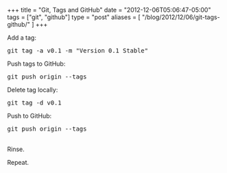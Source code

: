 +++
title = "Git, Tags and GitHub"
date = "2012-12-06T05:06:47-05:00"
tags = ["git", "github"]
type = "post"
aliases = [
    "/blog/2012/12/06/git-tags-github/"
]
+++
  
Add a tag:  <!--more--> 
  
<pre>
git tag -a v0.1 -m "Version 0.1 Stable"
</pre>
  
Push tags to GitHub: 
<pre>
git push origin --tags
</pre>
  
Delete tag locally:  
  
<pre>
git tag -d v0.1
</pre>
  
Push to GitHub:  

<pre>
git push origin --tags
</pre>
    
    
<br>
Rinse.  
  
Repeat.  
